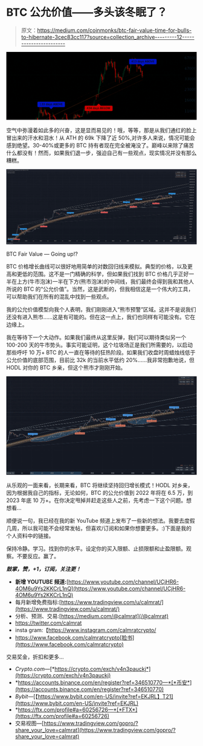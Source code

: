 # BTC 公允价值——多头该冬眠了？

> 原文：<https://medium.com/coinmonks/btc-fair-value-time-for-bulls-to-hibernate-3cec83cc117?source=collection_archive---------12----------------------->

![](img/21d8f6eb4e3f8a80f84979ac4025b898.png)

空气中弥漫着如此多的兴奋，这是显而易见的！哦，等等，那是从我们通红的脸上冒出来的汗水和泪水！从 ATH 的 69k 下降了近 50%,对许多人来说，情况可能会感到绝望。30-40%或更多的 BTC 持有者现在完全被淹没了。巅峰以来除了痛苦什么都没有！然而，如果我们退一步，强迫自己有一些观点，现实情况并没有那么糟糕。

![](img/7eae9f0ccc63b4271b870e22a33710c3.png)

BTC Fair Value — Going up!?

BTC 价格增长曲线可以很好地用简单的对数回归线来模拟。典型的价格，以及更高和更低的范围。这不是一门精确的科学，但如果我们找到 BTC 价格几乎正好一半在上方(牛市泡沫)一半在下方(熊市泡沫)的中间线，我们最终会得到我和其他人所说的 BTC 的“公允价值”。当然，这是武断的，但我相信这是一个伟大的工具，可以帮助我们在所有的混乱中找到一些观点。

我的公允价值模型向我个人表明，我们刚刚进入“熊市预警”区域。这并不是说我们还没有进入熊市……这是有可能的。但在这一点上，我们也同样有可能没有。它在边缘上。

我在等待下一个大动作。如果我们最终从这里反弹，我们可以期待类似另一个 100-200 天的牛市势头。事实可能证明，这个垃圾场正是我们所需要的，以启动那些呼吁 10 万+ BTC 的人一直在等待的狂热阶段。如果我们收盘时周蜡烛线低于公允价值的底部范围，目前比 32k 的当前水平低约 20%……我非常抱歉地说，但 HODL 对你的 BTC 乡亲，但这个熊市才刚刚开始。

![](img/b72c12435d91c0dea22d8e8f3bf49123.png)

从乐观的一面来看，长期来看，BTC 将继续坚持回归增长模式！HODL 对乡亲，因为根据我自己的指标，无论如何，BTC 的公允价值到 2022 年将在 6.5 万，到 2023 年底 10 万+。在你决定甩掉并赶走这些人之前，先考虑一下这个问题。想想看…

顺便说一句，我已经在我的新 YouTube 频道上发布了一些新的想法。我要去度假几周，所以我可能不会经常发帖，但喜欢/订阅和如果你想要更多。:)下面是我的个人资料中的链接。

保持冷静。学习。找到你的水平。设定你的买入限额、止损限额和止盈限额。观察。不要反应。赢了。

***鼓掌，赞，+1，订阅，关注更！***

*   **新增 YOUTUBE 频道:**[https://www.youtube.com/channel/UCjHR6-4OM6u9Ys2KKCrL1nQ](https://www.youtube.com/channel/UCjHR6-4OM6u9Ys2KKCrL1nQ)
*   每月新增免费指标:[https://www.tradingview.com/u/calmrat/](https://www.tradingview.com/u/calmrat/)
*   分析、预测、交易:[https://medium.com/@calmrat](/@calmrat)
*   https://twitter.com/calmrat
*   insta gram:【https://www.instagram.com/calmratcrypto/ 
*   https://www.facebook.com/calmratcrypto[脸书](https://www.facebook.com/calmratcrypto)

交易奖金，折扣和更多…

*   *Crypto.com—*[*https://crypto.com/exch/v4n3pauckj*](https://crypto.com/exch/v4n3pauckj)
*   *https://accounts.binance.com/en/register?ref=346510770—*[*币安*](https://accounts.binance.com/en/register?ref=346510770)
*   *Bybit—*[【https://www.bybit.com/en-US/invite?ref=EKJRL】T21](https://www.bybit.com/en-US/invite?ref=EKJRL)
*   *https://ftx.com/profile#a=60256726—*[*FTX*](https://ftx.com/profile#a=60256726)
*   交易视图—[https://www.tradingview.com/gopro/?share_your_love=calmrat](https://www.tradingview.com/gopro/?share_your_love=calmrat)
